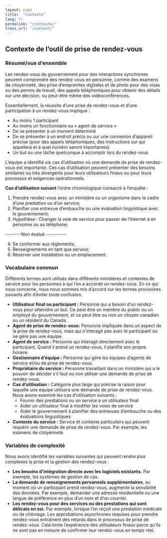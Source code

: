 ```yaml
---
layout: page
title:  "Contexte"
lang: fr
permalink: "/contexte/"
trans_url: "/context/"
---
```


## Contexte de l’outil de prise de rendez-vous

### Résumé/vue d’ensemble
Les rendez-vous du gouvernement pour des interactions synchrones peuvent comprendre des rendez-vous en personne, comme des examens de citoyenneté, des prise d’empreintes digitales et de photo pour des visas ou des permis de travail, des appels téléphoniques pour obtenir des détails sur une décision, ou peut-être même des vidéoconférences. 

Essentiellement, la réussite d’une prise de rendez-vous et d’une participation à un rendez-vous implique :
- Au moins 1 participant
- Au moins un fonctionnaire ou « agent de service »
- De se présenter à un moment déterminé
- De se présenter à un endroit précis ou sur une connexion d’appareil précise (pour des appels téléphoniques, des instructions sur qui appellera et à quel numéro seront importantes)
- Un but ou une tâche quelconque à accomplir lors du rendez-vous

L’équipe a identifié six cas d’utilisation où une demande de prise de rendez-vous est importante. Ces cas d’utilisation peuvent présenter des besoins similaires ou très divergents pour leurs utilisateurs finaux ou pour leurs processus et exigences opérationnels. 

**Cas d’utilisation suivant** l’ordre chronologique consacré à l’enquête : 
1. Prendre rendez-vous avec un ministère ou un organisme dans le cadre d’une prestation ou d’un service;
2. Planifier une entrevue d’embauche ou une évaluation linguistique avec le gouvernement;
3. Hypothèse : Changer la voie de service pour passer de l’Internet à en personne ou au téléphone;

--------Non évalué ---------- 

4. Se conformer aux règlements;
5. Renseignements en tant que service;
6. Réserver une installation ou un emplacement.

### Vocabulaire commun 

Différents termes sont utilisés dans différents ministères et contextes de service pour les personnes à qui l’on a accordé un rendez-vous. En ce qui nous concerne, nous nous sommes mis d’accord sur les termes provisoires suivants afin d’éviter toute confusion.

- **Utilisateur final ou participant :** Personne qui a besoin d’un rendez-vous pour atteindre un but. Ce peut être un membre du public ou un employé du gouvernement, et ce peut être ou non un citoyen canadien ou un résident du Canada.
- **Agent de prise de rendez-vous:** Personne impliquée dans un aspect de la prise de rendez-vous, mais qui n’interagit pas avec le participant ou ne gère pas une équipe.
- **Agent de service :** Personne qui interagit directement avec le participant. Quand il prend un rendez-vous, il planifie son propre horaire. 
- **Gestionnaire d’équipe :** Personne qui gère les équipes d’agents de service et/ou de prise de rendez-vous.
- **Propriétaire du service :** Personne travaillant dans un ministère qui a le pouvoir de décider s’il faut ou non utiliser une demande de prise de rendez-vous.
- **Cas d’utilisation :** Catégorie plus large qui précise la raison pour laquelle une équipe utilisera une demande de prise de rendez-vous. Nous avons examiné les cas d’utilisation suivants : 
  - Fournir des prestations ou un service à un utilisateur final
  - Aider un utilisateur final à modifier les voies de service
  - Aider le gouvernement à planifier des entrevues d’embauche ou des évaluations linguistiques
- **Contexte du service :** Service et contexte particuliers qui peuvent requérir une demande de prise de rendez-vous. Par exemple, les examens de citoyenneté.

### Variables de complexité

Nous avons identifié les variables suivantes qui peuvent rendre plus complexes la prise et la gestion des rendez-vous :

- **Les besoins d’intégration directe avec les logiciels existants.** Par exemple, les systèmes de gestion de cas.
- **La demande de renseignements personnels supplémentaires**, au moment où un participant prend rendez-vous, augmente la sensibilité des données. Par exemple, demander une adresse résidentielle ou une langue de préférence en plus d’un nom et d’un courriel.
- **Les rendez-vous pour des services ou des prestations qui sont délicats en soi.** Par exemple, lorsque l’on reçoit une prestation médicale ou de chômage. 
Les approbations asynchrones requises pour prendre rendez-vous entraînent des retards dans le processus de prise de rendez-vous. Cela limite l’expérience des utilisateurs finaux parce qu’ils ne sont pas en mesure de confirmer leur rendez-vous en temps réel. 

